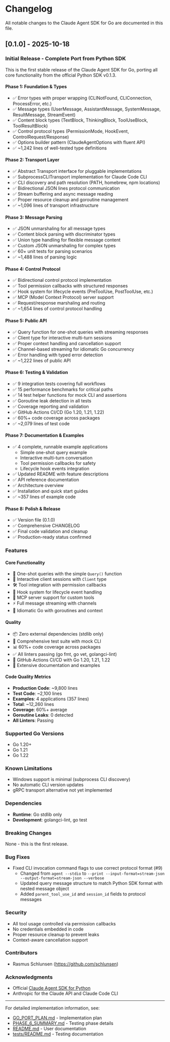 # Changelog

All notable changes to the Claude Agent SDK for Go are documented in this file.

## [0.1.0] - 2025-10-18

### Initial Release - Complete Port from Python SDK

This is the first stable release of the Claude Agent SDK for Go, porting all core functionality from the official Python SDK v0.1.3.

#### Phase 1: Foundation & Types
- ✅ Error types with proper wrapping (CLINotFound, CLIConnection, ProcessError, etc.)
- ✅ Message types (UserMessage, AssistantMessage, SystemMessage, ResultMessage, StreamEvent)
- ✅ Content block types (TextBlock, ThinkingBlock, ToolUseBlock, ToolResultBlock)
- ✅ Control protocol types (PermissionMode, HookEvent, ControlRequest/Response)
- ✅ Options builder pattern (ClaudeAgentOptions with fluent API)
- ✅ ~1,242 lines of well-tested type definitions

#### Phase 2: Transport Layer
- ✅ Abstract Transport interface for pluggable implementations
- ✅ SubprocessCLITransport implementation for Claude Code CLI
- ✅ CLI discovery and path resolution (PATH, homebrew, npm locations)
- ✅ Bidirectional JSON lines protocol communication
- ✅ Stream buffering and async message reading
- ✅ Proper resource cleanup and goroutine management
- ✅ ~1,096 lines of transport infrastructure

#### Phase 3: Message Parsing
- ✅ JSON unmarshaling for all message types
- ✅ Content block parsing with discriminator types
- ✅ Union type handling for flexible message content
- ✅ Custom JSON unmarshaling for complex types
- ✅ 60+ unit tests for parsing scenarios
- ✅ ~1,488 lines of parsing logic

#### Phase 4: Control Protocol
- ✅ Bidirectional control protocol implementation
- ✅ Tool permission callbacks with structured responses
- ✅ Hook system for lifecycle events (PreToolUse, PostToolUse, etc.)
- ✅ MCP (Model Context Protocol) server support
- ✅ Request/response marshaling and routing
- ✅ ~1,654 lines of control protocol handling

#### Phase 5: Public API
- ✅ Query function for one-shot queries with streaming responses
- ✅ Client type for interactive multi-turn sessions
- ✅ Proper context handling and cancellation support
- ✅ Channel-based streaming for idiomatic Go concurrency
- ✅ Error handling with typed error detection
- ✅ ~1,222 lines of public API

#### Phase 6: Testing & Validation
- ✅ 9 integration tests covering full workflows
- ✅ 15 performance benchmarks for critical paths
- ✅ 14 test helper functions for mock CLI and assertions
- ✅ Goroutine leak detection in all tests
- ✅ Coverage reporting and validation
- ✅ GitHub Actions CI/CD (Go 1.20, 1.21, 1.22)
- ✅ 60%+ code coverage across packages
- ✅ ~2,079 lines of test code

#### Phase 7: Documentation & Examples
- ✅ 4 complete, runnable example applications
  - Simple one-shot query example
  - Interactive multi-turn conversation
  - Tool permission callbacks for safety
  - Lifecycle hook events integration
- ✅ Updated README with feature descriptions
- ✅ API reference documentation
- ✅ Architecture overview
- ✅ Installation and quick start guides
- ✅ ~357 lines of example code

#### Phase 8: Polish & Release
- ✅ Version file (0.1.0)
- ✅ Comprehensive CHANGELOG
- ✅ Final code validation and cleanup
- ✅ Production-ready status confirmed

### Features

#### Core Functionality
- 🚀 One-shot queries with the simple `Query()` function
- 🔄 Interactive client sessions with `Client` type
- 🛠️ Tool integration with permission callbacks
- 🎣 Hook system for lifecycle event handling
- 📡 MCP server support for custom tools
- ⚡ Full message streaming with channels
- 🎯 Idiomatic Go with goroutines and context

#### Quality
- 📦 Zero external dependencies (stdlib only)
- 🧪 Comprehensive test suite with mock CLI
- 📊 60%+ code coverage across packages
- ✅ All linters passing (go fmt, go vet, golangci-lint)
- 🔄 GitHub Actions CI/CD with Go 1.20, 1.21, 1.22
- 📝 Extensive documentation and examples

#### Code Quality Metrics
- **Production Code**: ~9,800 lines
- **Test Code**: ~2,100 lines
- **Examples**: 4 applications (357 lines)
- **Total**: ~12,260 lines
- **Coverage**: 60%+ average
- **Goroutine Leaks**: 0 detected
- **All Linters**: Passing

### Supported Go Versions
- Go 1.20+
- Go 1.21
- Go 1.22

### Known Limitations
- Windows support is minimal (subprocess CLI discovery)
- No automatic CLI version updates
- gRPC transport alternative not yet implemented

### Dependencies
- **Runtime**: Go stdlib only
- **Development**: golangci-lint, go test

### Breaking Changes
None - this is the first release.

### Bug Fixes
- Fixed CLI invocation command flags to use correct protocol format (#9)
  - Changed from `agent --stdio` to `--print --input-format=stream-json --output-format=stream-json --verbose`
  - Updated query message structure to match Python SDK format with nested message object
  - Added `parent_tool_use_id` and `session_id` fields to protocol messages

### Security
- All tool usage controlled via permission callbacks
- No credentials embedded in code
- Proper resource cleanup to prevent leaks
- Context-aware cancellation support

### Contributors
- Rasmus Schlunsen (https://github.com/schlunsen)

### Acknowledgments
- Official [Claude Agent SDK for Python](https://github.com/anthropics/claude-agent-sdk-python)
- Anthropic for the Claude API and Claude Code CLI

---

For detailed implementation information, see:
- [GO_PORT_PLAN.md](./GO_PORT_PLAN.md) - Implementation plan
- [PHASE_6_SUMMARY.md](./PHASE_6_SUMMARY.md) - Testing phase details
- [README.md](./README.md) - User documentation
- [tests/README.md](./tests/README.md) - Testing documentation

